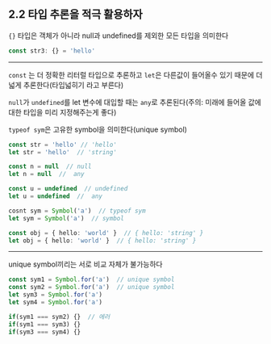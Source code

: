 ## 2.2 타입 추론을 적극 활용하자
`{}` 타입은 객체가 아니라 null과 undefined를 제외한 모든 타입을 의미한다
```ts
const str3: {} = 'hello'
```
---
`const` 는 더 정확한 리터럴 타입으로 추론하고 `let`은 다른값이 들어올수 있기 때문에 더 넓게 추론한다(타입넓히기 라고 부른다)

`null`가 `undefined`를 let 변수에 대입할 때는 `any`로 추론된다(주의: 미래에 들어올 값에 대한 타입을 미리 지정해주는게 좋다)

`typeof sym`은 고유한 symbol을 의미한다(unique symbol)
```ts
const str = 'hello' // 'hello'
let str = 'hello'  // 'string'

const n = null  // null
let n = null  //  any

const u = undefined  // undefined
let u = undefined  //  any

cosnt sym = Symbol('a')  // typeof sym
let sym = Symbol('a')  // symbol

const obj = { hello: 'world' }  // { hello: 'string' }
let obj = { hello: 'world' }  // { hello: 'string' }
```
---
unique symbol끼리는 서로 비교 자체가 불가능하다
```ts
const sym1 = Symbol.for('a')  // unique symbol
const sym2 = Symbol.for('a')  // unique symbol
let sym3 = Symbol.for('a')
let sym4 = Symbol.for('a')

if(sym1 === sym2) {}  // 에러
if(sym1 === sym3) {}
if(sym3 === sym4) {}
```





